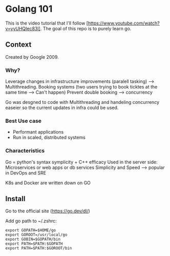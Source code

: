 # Golang 101

This is the video tutorial that I'll follow [https://www.youtube.com/watch?v=yyUHQIec83I]. The goal of this repo is to purely learn go. 

## Context 

Created by Google 2009. 

### Why?

Leverage changes in infrastructure improvements (paralell tasking) --> Multithreading. 
Booking systems (two users trying to book ticktes at the same time --> Can't happen) Prevent double booking --> concurrency 

Go was desgned to code with Multithreading and handeling concurrency easeier so the current updates in infra could be used. 

### Best Use case

* Performant applications 
* Run in scaled, distributed systems

### Characteristics

Go = python's syntax symplicity + C++ efficacy
Used in the server side: Microservices or web apps or db services
Simplicity and Speed --> popular in DevOps and SRE

K8s and Docker are written down on GO

## Install

Go to the official site (https://go.dev/dl/)

Add go path to ~/.zshrc:

```
export GOPATH=$HOME/go
export GOROOT=/usr/local/go
export GOBIN=$GOPATH/bin
export PATH=$PATH:$GOPATH
export PATH=$PATH:$GOROOT/bin
```